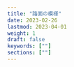 ```yaml
---
title: "路面の模様"
date: 2023-02-26
lastmod: 2023-04-01
weight: 1
draft: false
keywords: [""]
sections: [""]
---
```

